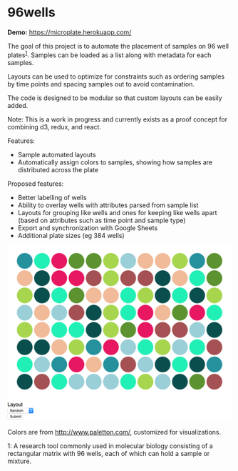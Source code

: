 # 96wells

**Demo:** https://microplate.herokuapp.com/

The goal of this project is to automate the placement of samples on 96 well plates<sup>[1](#myfootnote1)</sup>. Samples can be loaded as a list along with metadata for each samples. 

Layouts can be used to optimize for constraints such as ordering samples by time points and spacing samples out to avoid contamination. 

The code is designed to be modular so that custom layouts can be easily added. 

Note: This is a work in progress and currently exists as a proof concept for combining d3, redux, and react. 

Features:

* Sample automated layouts
* Automatically assign colors to samples, showing how samples are distributed across the plate

Proposed features:

* Better labelling of wells
* Ability to overlay wells with attributes parsed from sample list
* Layouts for grouping like wells and ones for keeping like wells apart (based on attributes such as time point and sample type)
* Export and synchronization with Google Sheets
* Additional plate sizes (eg 384 wells)

![Screenshot](/example.png "Screenshot")

Colors are from http://www.paletton.com/, customized for visualizations. 

<a name="myfootnote1">1</a>: A research tool commonly used in molecular biology consisting of a rectangular matrix with 96 wells, each of which can hold a sample or mixture. 
